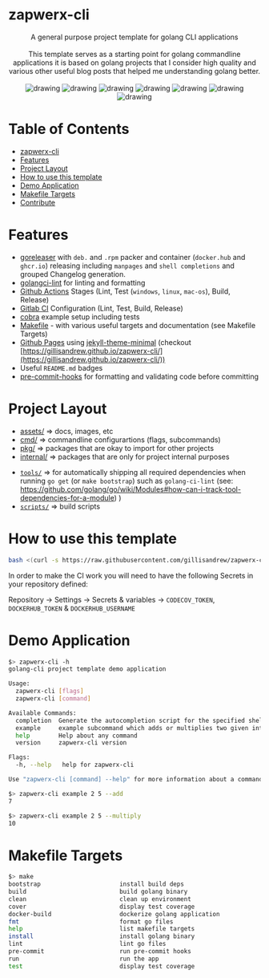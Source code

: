 # zapwerx-cli

<div align="center">
A general purpose project template for golang CLI applications
<br>
<br>
This template serves as a starting point for golang commandline applications it is based on golang projects that I consider high quality and various other useful blog posts that helped me understanding golang better.
<br>
<br>
<img src="https://github.com/gillisandrew/zapwerx-cli/actions/workflows/test.yml/badge.svg" alt="drawing"/>
<img src="https://github.com/gillisandrew/zapwerx-cli/actions/workflows/lint.yml/badge.svg" alt="drawing"/>
<img src="https://pkg.go.dev/badge/github.com/gillisandrew/zapwerx-cli.svg" alt="drawing"/>
<img src="https://codecov.io/gh/gillisandrew/zapwerx-cli/branch/main/graph/badge.svg" alt="drawing"/>
<img src="https://img.shields.io/github/v/release/gillisandrew/zapwerx-cli" alt="drawing"/>
<img src="https://img.shields.io/docker/pulls/gillisandrew/zapwerx-cli" alt="drawing"/>
<img src="https://img.shields.io/github/downloads/gillisandrew/zapwerx-cli/total.svg" alt="drawing"/>
</div>

# Table of Contents
<!--ts-->
   * [zapwerx-cli](#zapwerx-cli)
   * [Features](#features)
   * [Project Layout](#project-layout)
   * [How to use this template](#how-to-use-this-template)
   * [Demo Application](#demo-application)
   * [Makefile Targets](#makefile-targets)
   * [Contribute](#contribute)

<!-- Added by: morelly_t1, at: Tue 10 Aug 2021 08:54:24 AM CEST -->

<!--te-->

# Features
- [goreleaser](https://goreleaser.com/) with `deb.` and `.rpm` packer and container (`docker.hub` and `ghcr.io`) releasing including `manpages` and `shell completions` and grouped Changelog generation.
- [golangci-lint](https://golangci-lint.run/) for linting and formatting
- [Github Actions](.github/worflows) Stages (Lint, Test (`windows`, `linux`, `mac-os`), Build, Release) 
- [Gitlab CI](.gitlab-ci.yml) Configuration (Lint, Test, Build, Release)
- [cobra](https://cobra.dev/) example setup including tests
- [Makefile](Makefile) - with various useful targets and documentation (see Makefile Targets)
- [Github Pages](_config.yml) using [jekyll-theme-minimal](https://github.com/pages-themes/minimal) (checkout [https://gillisandrew.github.io/zapwerx-cli/](https://gillisandrew.github.io/zapwerx-cli/))
- Useful `README.md` badges
- [pre-commit-hooks](https://pre-commit.com/) for formatting and validating code before committing

# Project Layout
* [assets/](https://pkg.go.dev/github.com/gillisandrew/zapwerx-cli/assets) => docs, images, etc
* [cmd/](https://pkg.go.dev/github.com/gillisandrew/zapwerx-cli/cmd)  => commandline configurartions (flags, subcommands)
* [pkg/](https://pkg.go.dev/github.com/gillisandrew/zapwerx-cli/pkg)  => packages that are okay to import for other projects
* [internal/](https://pkg.go.dev/github.com/gillisandrew/zapwerx-cli/pkg)  => packages that are only for project internal purposes
- [`tools/`](tools/) => for automatically shipping all required dependencies when running `go get` (or `make bootstrap`) such as `golang-ci-lint` (see: https://github.com/golang/go/wiki/Modules#how-can-i-track-tool-dependencies-for-a-module)
)
- [`scripts/`](scripts/) => build scripts 

# How to use this template
```sh
bash <(curl -s https://raw.githubusercontent.com/gillisandrew/zapwerx-cli/master/install.sh)
```

In order to make the CI work you will need to have the following Secrets in your repository defined:

Repository  -> Settings -> Secrets & variables -> `CODECOV_TOKEN`, `DOCKERHUB_TOKEN` & `DOCKERHUB_USERNAME`

# Demo Application

```sh
$> zapwerx-cli -h
golang-cli project template demo application

Usage:
  zapwerx-cli [flags]
  zapwerx-cli [command]

Available Commands:
  completion  Generate the autocompletion script for the specified shell
  example     example subcommand which adds or multiplies two given integers
  help        Help about any command
  version     zapwerx-cli version

Flags:
  -h, --help   help for zapwerx-cli

Use "zapwerx-cli [command] --help" for more information about a command.
```

```sh
$> zapwerx-cli example 2 5 --add
7

$> zapwerx-cli example 2 5 --multiply
10
```

# Makefile Targets
```sh
$> make
bootstrap                      install build deps
build                          build golang binary
clean                          clean up environment
cover                          display test coverage
docker-build                   dockerize golang application
fmt                            format go files
help                           list makefile targets
install                        install golang binary
lint                           lint go files
pre-commit                     run pre-commit hooks
run                            run the app
test                           display test coverage
```


